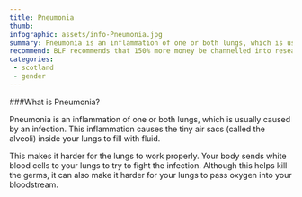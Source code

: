 ```yaml
---
title: Pneumonia
thumb:
infographic: assets/info-Pneumonia.jpg
summary: Pneumonia is an inflammation of one or both lungs, which is usually caused by an infection.
recommend: BLF recommends that 150% more money be channelled into research on this important health issue
categories:
 - scotland  
 - gender 
---
```


###What is Pneumonia?

Pneumonia is an inflammation of one or both lungs, which is usually caused by an infection. This inflammation causes the tiny air sacs (called the alveoli) inside your lungs to fill with fluid. 

This makes it harder for the lungs to work properly. Your body sends white blood cells to your lungs to try to fight the infection. Although this helps kill the germs, it can also make it harder for your lungs to pass oxygen into your bloodstream.

